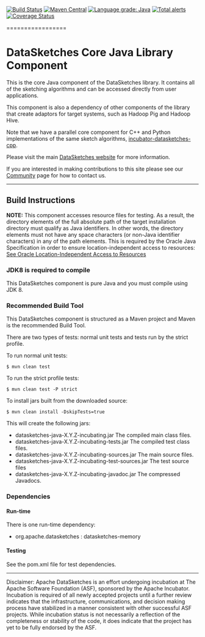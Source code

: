 <!--
    Licensed to the Apache Software Foundation (ASF) under one
    or more contributor license agreements.  See the NOTICE file
    distributed with this work for additional information
    regarding copyright ownership.  The ASF licenses this file
    to you under the Apache License, Version 2.0 (the
    "License"); you may not use this file except in compliance
    with the License.  You may obtain a copy of the License at

      http://www.apache.org/licenses/LICENSE-2.0

    Unless required by applicable law or agreed to in writing,
    software distributed under the License is distributed on an
    "AS IS" BASIS, WITHOUT WARRANTIES OR CONDITIONS OF ANY
    KIND, either express or implied.  See the License for the
    specific language governing permissions and limitations
    under the License.
-->

[![Build Status](https://travis-ci.org/apache/incubator-datasketches-java.svg?branch=master)](https://travis-ci.org/apache/incubator-datasketches-java)
[![Maven Central](https://maven-badges.herokuapp.com/maven-central/org.apache.datasketches/datasketches-java/badge.svg)](https://maven-badges.herokuapp.com/maven-central/org.apache.datasketches/datasketches-java)
[![Language grade: Java](https://img.shields.io/lgtm/grade/java/g/apache/incubator-datasketches-java.svg?logo=lgtm&logoWidth=18)](https://lgtm.com/projects/g/apache/incubator-datasketches-java/context:java)
[![Total alerts](https://img.shields.io/lgtm/alerts/g/apache/incubator-datasketches-java.svg?logo=lgtm&logoWidth=18)](https://lgtm.com/projects/g/apache/incubator-datasketches-java/alerts/)
[![Coverage Status](https://coveralls.io/repos/github/apache/incubator-datasketches-java/badge.svg?branch=master&service=github)](https://coveralls.io/github/apache/incubator-datasketches-java?branch=master)

=================

# DataSketches Core Java Library Component
This is the core Java component of the DataSketches library.  It contains all of the sketching algorithms and can be accessed directly from user applications. 

This component is also a dependency of other components of the library that create adaptors for target systems, such as Hadoop Pig and Hadoop Hive.

Note that we have a parallel core component for C++ and Python implementations of the same sketch algorithms, 
[incubator-datasketches-cpp](https://github.com/apache/incubator-datasketches-cpp).

Please visit the main [DataSketches website](https://datasketches.apache.org) for more information. 

If you are interested in making contributions to this site please see our [Community](https://datasketches.apache.org/docs/Community/) page for how to contact us.

---

## Build Instructions
__NOTE:__ This component accesses resource files for testing. As a result, the directory elements of the full absolute path of the target installation directory must qualify as Java identifiers. In other words, the directory elements must not have any space characters (or non-Java identifier characters) in any of the path elements. This is required by the Oracle Java Specification in order to ensure location-independent access to resources: [See Oracle Location-Independent Access to Resources](https://docs.oracle.com/javase/8/docs/technotes/guides/lang/resources.html)

### JDK8 is required to compile
This DataSketches component is pure Java and you must compile using JDK 8.

### Recommended Build Tool
This DataSketches component is structured as a Maven project and Maven is the recommended Build Tool.

There are two types of tests: normal unit tests and tests run by the strict profile.  

To run normal unit tests:

    $ mvn clean test

To run the strict profile tests:

    $ mvn clean test -P strict

To install jars built from the downloaded source:

    $ mvn clean install -DskipTests=true

This will create the following jars:

* datasketches-java-X.Y.Z-incubating.jar The compiled main class files.
* datasketches-java-X.Y.Z-incubating-tests.jar The compiled test class files.
* datasketches-java-X.Y.Z-incubating-sources.jar The main source files.
* datasketches-java-X.Y.Z-incubating-test-sources.jar The test source files
* datasketches-java-X.Y.Z-incubating-javadoc.jar  The compressed Javadocs.

### Dependencies

#### Run-time
There is one run-time dependency: 

* org.apache.datasketches : datasketches-memory

#### Testing
See the pom.xml file for test dependencies.

----

Disclaimer: Apache DataSketches is an effort undergoing incubation at The Apache Software Foundation (ASF), sponsored by the Apache Incubator. Incubation is required of all newly accepted projects until a further review indicates that the infrastructure, communications, and decision making process have stabilized in a manner consistent with other successful ASF projects. While incubation status is not necessarily a reflection of the completeness or stability of the code, it does indicate that the project has yet to be fully endorsed by the ASF.
